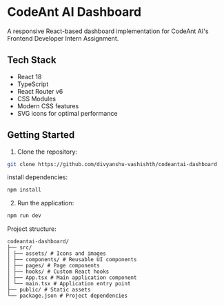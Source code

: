 # CodeAnt AI Dashboard

A responsive React-based dashboard implementation for CodeAnt AI's Frontend Developer Intern Assignment.


## Tech Stack

- React 18
- TypeScript
- React Router v6
- CSS Modules
- Modern CSS features
- SVG icons for optimal performance

## Getting Started

1. Clone the repository:
```bash
git clone https://github.com/divyanshu-vashishth/codeantai-dashboard
```
install dependencies:
```bash
npm install
```

2. Run the application:
```bash
npm run dev
```
Project structure:
```
codeantai-dashboard/
├── src/
│ ├── assets/ # Icons and images
│ ├── components/ # Reusable UI components
│ ├── pages/ # Page components
│ ├── hooks/ # Custom React hooks
│ ├── App.tsx # Main application component
│ └── main.tsx # Application entry point
├── public/ # Static assets
└── package.json # Project dependencies

